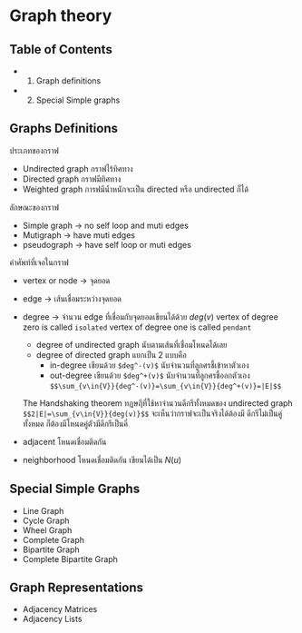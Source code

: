 # Graph theory
## Table of Contents
- 1.  Graph definitions
- 2. Special Simple graphs

## Graphs Definitions
ประเภทของกราฟ 
- Undirected graph กราฟไร้ทิศทาง
- Directed graph กราฟมีทิศทาง
- Weighted graph การฟมีนํ้าหนักจะเป็น directed หรือ undirected ก็ได้

ลักษณะของกราฟ
- Simple graph -> no self loop and muti edges
- Mutigraph -> have muti edges
- pseudograph -> have self loop or muti edges

คําศัพท์ที่เจอในกราฟ
- vertex or node -> จุดยอด
- edge -> เส้นเชื่อมระหว่างจุดยอด
- degree -> จํานวน edge ที่เชื่อมกับจุดยอดเขียนได้ด้วย $deg(v)$
	vertex of degree zero is called `isolated`
	vertex of degree one is called `pendant`
	- degree of undirected graph นับตามเส้นที่เชื่อมโหนดได้เลย
	- degree of directed  graph แยกเป็น 2 แบบคือ
		- in-degree เขียนด้วย `$deg^-(v)$` นับจํานวนที่ลูกศรชี้เข้าหาตัวเอง
		- out-degree เขียนด้วย `$deg^+(v)$` นับจํานวนที่ลูกศรชี้ออกตัวเอง
	`$$\sum_{v\in{V}}{deg^-(v)}=\sum_{v\in{V}}{deg^+(v)}=|E|$$`
	
	The Handshaking theorem
	ทฎษฤีที่ใช้หาจํานวนดีกรีทั้งหมดของ undirected graph
	`$$2|E|=\sum_{v\in{V}}{deg(v)}$$`
	จะเห็นว่ากราฟจะเป็นจริงได้ต้องมี ดีกรีไม่เป็นคู่ทั้งหมด ก็ต้องมีโหนดคู่ตัวมีดีกรีเป็นคี่
	
- adjacent โหนดเชื่อมติดกัน
- neighborhood โหนดเชื่อมติดกัน เขียนได้เป็น $N(u)$

## Special Simple Graphs
- Line Graph
- Cycle Graph
- Wheel Graph
- Complete Graph
- Bipartite Graph
- Complete Bipartite Graph

## Graph Representations
- Adjacency Matrices
- Adjacency Lists
